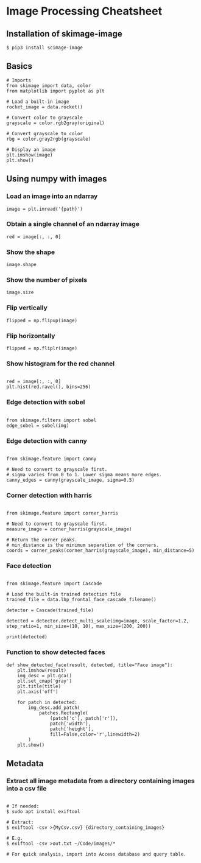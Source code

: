 
# Image Processing Cheatsheet

## Installation of skimage-image

`$ pip3 install scimage-image`

## Basics

~~~
# Imports
from skimage import data, color
from matplotlib import pyplot as plt

# Load a built-in image
rocket_image = data.rocket()

# Convert color to grayscale
grayscale = color.rgb2gray(original)

# Convert grayscale to color
rbg = color.gray2rgb(grayscale)

# Display an image
plt.imshow(image)
plt.show()
~~~

## Using numpy with images

### Load an image into an ndarray

`image = plt.imread('{path}')`

### Obtain a single channel of an ndarray image

`red = image[:, :, 0]`

### Show the shape 

`image.shape`

### Show the number of pixels

`image.size`

### Flip vertically

`flipped = np.flipup(image)`

### Flip horizontally

`flipped = np.fliplr(image)`

### Show histogram for the red channel

~~~

red = image[:, :, 0]
plt.hist(red.ravel(), bins=256)

~~~

### Edge detection with sobel

~~~

from skimage.filters import sobel
edge_sobel = sobel(img)

~~~

### Edge detection with canny

~~~

from skimage.feature import canny

# Need to convert to grayscale first.
# sigma varies from 0 to 1. Lower sigma means more edges.
canny_edges = canny(grayscale_image, sigma=0.5)

~~~

### Corner detection with harris

~~~

from skimage.feature import corner_harris

# Need to convert to grayscale first.
measure_image = corner_harris(grayscale_image)

# Return the corner peaks.
# min_distance is the minimum separation of the corners.
coords = corner_peaks(corner_harris(grayscale_image), min_distance=5)

~~~

### Face detection

~~~

from skimage.feature import Cascade

# Load the built-in trained detection file
trained_file = data.lbp_frontal_face_cascade_filename()

detector = Cascade(trained_file)

detected = detector.detect_multi_scale(img=image, scale_factor=1.2, step_ratio=1, min_size=(10, 10), max_size=(200, 200))

print(detected)

~~~

### Function to show detected faces

~~~ 
def show_detected_face(result, detected, title="Face image"):
    plt.imshow(result)
    img_desc = plt.gca()
    plt.set_cmap('gray')
    plt.title(title)
    plt.axis('off')

    for patch in detected:
        img_desc.add_patch(
            patches.Rectangle(
                (patch['c'], patch['r']),
                patch['width'],
                patch['height'],
                fill=False,color='r',linewidth=2)
        )
    plt.show()
~~~

## Metadata

### Extract all image metadata from a directory containing images into a csv file

~~~

# If needed:
$ sudo apt install exiftool

# Extract:
$ exiftool -csv >{MyCsv.csv} {directory_containing_images}

# E.g.
$ exiftool -csv >out.txt ~/Code/images/*

# For quick analysis, import into Access database and query table.

~~~
